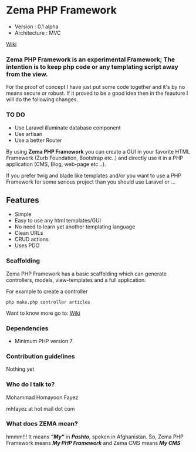 # Zema PHP Framework #

* Version       : 0.1 alpha
* Architecture  : MVC

[Wiki](https://bitbucket.org/mhfayez/zema-php-framework/wiki/Samples)

### Zema PHP Framework is an experimental Framework; The intention is to keep php code or any templating script away from the view. ###

For the proof of concept I have just put some code together and it's by no means secure or robust. If it proved to be a good idea then in the feauture I will do the following changes.

### TO DO ###
* Use Laravel illuminate database component
* Use artisan
* Use a better Router

By using **Zema PHP Framework** you can create a GUI in your favorite HTML Framework (Zurb Foundation, Bootstrap etc..) and directly use it in a PHP application (CMS, Blog, web-page etc ..). 

If you prefer twig and blade like templates and/or you want to use a PHP Framework for some serious project than you should use Laravel or ... 


## Features
* Simple
* Easy to use any html templates/GUI 
* No need to learn yet another templating language 
* Clean URLs
* CRUD actions
* Uses PDO


### Scaffolding ###

Zema PHP Framework has a basic scaffolding which can generate controllers, models, view-templates and a full application.

For example to create a controller

``` php make.php controller articles ```

Want to know more go to: [Wiki](https://bitbucket.org/mhfayez/zema-php-framework/wiki/Samples)

### Dependencies ###
  * Minimum PHP version 7

### Contribution guidelines ###

Nothing yet


### Who do I talk to? ###

Mohammad Homayoon Fayez

mhfayez at hot mail dot com

### What does ZEMA mean? ###
hmmm!!! It means ***"My"*** in ***Pashto***, spoken in Afghanistan. So, Zema PHP Framework means ***My PHP Framework***
and Zema CMS means ***My CMS***